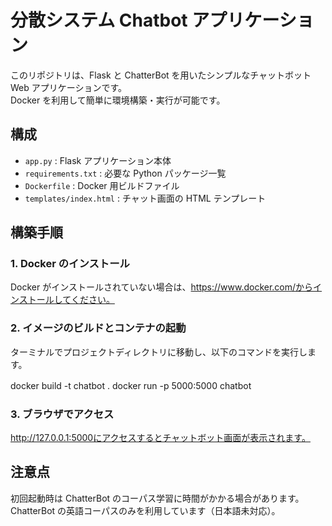 # 分散システム Chatbot アプリケーション

このリポジトリは、Flask と ChatterBot を用いたシンプルなチャットボット Web アプリケーションです。  
Docker を利用して簡単に環境構築・実行が可能です。

## 構成

- `app.py` : Flask アプリケーション本体
- `requirements.txt` : 必要な Python パッケージ一覧
- `Dockerfile` : Docker 用ビルドファイル
- `templates/index.html` : チャット画面の HTML テンプレート

## 構築手順

### 1. Docker のインストール
Docker がインストールされていない場合は、https://www.docker.com/からインストールしてください。

### 2. イメージのビルドとコンテナの起動
ターミナルでプロジェクトディレクトリに移動し、以下のコマンドを実行します。

docker build -t chatbot .
docker run -p 5000:5000 chatbot
　
### 3. ブラウザでアクセス

http://127.0.0.1:5000にアクセスするとチャットボット画面が表示されます。

## 注意点

初回起動時は ChatterBot のコーパス学習に時間がかかる場合があります。
ChatterBot の英語コーパスのみを利用しています（日本語未対応）。
